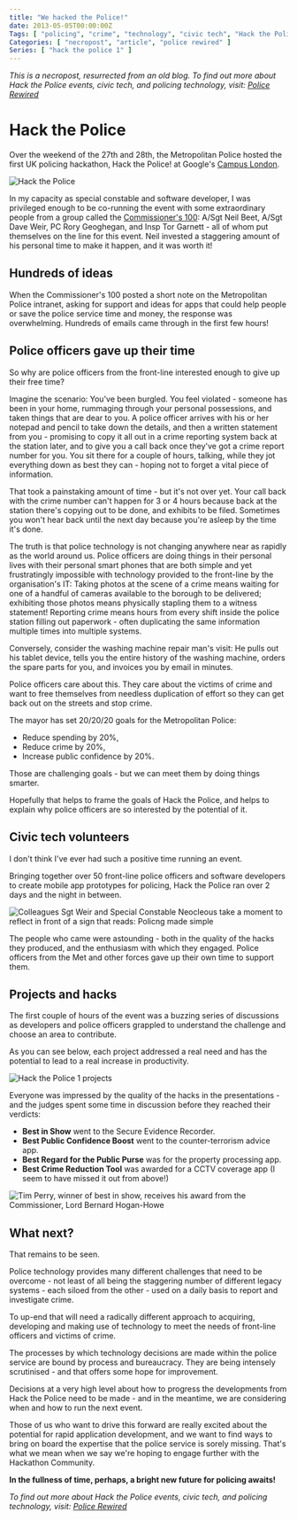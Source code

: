 ```yaml
---
title: "We hacked the Police!"
date: 2013-05-05T00:00:00Z
Tags: [ "policing", "crime", "technology", "civic tech", "Hack the Police", "Metropolitan Police", "hackathon" ]
Categories: [ "necropost", "article", "police rewired" ]
Series: [ "hack the police 1" ]
---
```


*This is a necropost, resurrected from an old blog. To find out more about Hack the Police events, civic tech, and policing technology, visit: [Police Rewired](https://policerewired.org)*

# Hack the Police

Over the weekend of the 27th and 28th, the Metropolitan Police hosted the first UK policing hackathon, Hack the Police! at Google's [Campus London](https://www.campus.co/london/).

![Hack the Police](/necro-images/htp1-tshirt.jpeg)

In my capacity as special constable and software developer, I was privileged enough to be co-running the event with some extraordinary people from a group called the [Commissioner's 100](http://c-100.org): A/Sgt Neil Beet, A/Sgt Dave Weir, PC Rory Geoghegan, and Insp Tor Garnett - all of whom put themselves on the line for this event. Neil invested a staggering amount of his personal time to make it happen, and it was worth it!

## Hundreds of ideas

When the Commissioner's 100 posted a short note on the Metropolitan Police intranet, asking for support and ideas for apps that could help people or save the police service time and money, the response was overwhelming. Hundreds of emails came through in the first few hours!

## Police officers gave up their time

So why are police officers from the front-line interested enough to give up their free time?

Imagine the scenario: You've been burgled. You feel violated - someone has been in your home, rummaging through your personal possessions, and taken things that are dear to you. A police officer arrives with his or her notepad and pencil to take down the details, and then a written statement from you - promising to copy it all out in a crime reporting system back at the station later, and to give you a call back once they've got a crime report number for you. You sit there for a couple of hours, talking, while they jot everything down as best they can - hoping not to forget a vital piece of information.

That took a painstaking amount of time - but it's not over yet. Your call back with the crime number can't happen for 3 or 4 hours because back at the station there's copying out to be done, and exhibits to be filed. Sometimes you won't hear back until the next day because you're asleep by the time it's done.

The truth is that police technology is not changing anywhere near as rapidly as the world around us. Police officers are doing things in their personal lives with their personal smart phones that are both simple and yet frustratingly impossible with technology provided to the front-line by the organisation's IT: Taking photos at the scene of a crime means waiting for one of a handful of cameras available to the borough to be delivered; exhibiting those photos means physically stapling them to a witness statement! Reporting crime means hours from every shift inside the police station filling out paperwork - often duplicating the same information multiple times into multiple systems.

Conversely, consider the washing machine repair man's visit: He pulls out his tablet device, tells you the entire history of the washing machine, orders the spare parts for you, and invoices you by email in minutes.

Police officers care about this. They care about the victims of crime and want to free themselves from needless duplication of effort so they can get back out on the streets and stop crime.

The mayor has set 20/20/20 goals for the Metropolitan Police:

* Reduce spending by 20%,
* Reduce crime by 20%,
* Increase public confidence by 20%.

Those are challenging goals - but we can meet them by doing things smarter.

Hopefully that helps to frame the goals of Hack the Police, and helps to explain why police officers are so interested by the potential of it.

## Civic tech volunteers

I don't think I've ever had such a positive time running an event.

Bringing together over 50 front-line police officers and software developers to create mobile app prototypes for policing, Hack the Police ran over 2 days and the night in between.

![Colleagues Sgt Weir and Special Constable Neocleous
take a moment to reflect in front of a sign that reads: Policng made simple](/necro-images/htp1-think.jpeg)

The people who came were astounding - both in the quality of the hacks they produced, and the enthusiasm with which they engaged. Police officers from the Met and other forces gave up their own time to support them.

## Projects and hacks

The first couple of hours of the event was a buzzing series of discussions as developers and police officers grappled to understand the challenge and choose an area to contribute.

As you can see below, each project addressed a real need and has the potential to lead to a real increase in productivity.

![Hack the Police 1 projects](/necro-images/htp1-projects.png)

Everyone was impressed by the quality of the hacks in the presentations - and the judges spent some time in discussion before they reached their verdicts:

* **Best in Show** went to the Secure Evidence Recorder.
* **Best Public Confidence Boost** went to the counter-terrorism advice app.
* **Best Regard for the Public Purse** was for the property processing app.
* **Best Crime Reduction Tool** was awarded for a CCTV coverage app (I seem to have missed it out from above!)

![Tim Perry, winner of best in show, receives his award from the Commissioner, Lord Bernard Hogan-Howe](/necro-images/htp1-tp-bhh.jpeg)

## What next?

That remains to be seen.

Police technology provides many different challenges that need to be overcome - not least of all being the staggering number of different legacy systems - each siloed from the other - used on a daily basis to  report and investigate crime.

To up-end that will need a radically different approach to acquiring, developing and making use of technology to meet the needs of front-line officers and victims of crime.

The processes by which technology decisions are made within the police service are bound by process and bureaucracy. They are being intensely scrutinised - and that offers some hope for improvement.

Decisions at a very high level about how to progress the developments from Hack the Police need to be made - and in the meantime, we are considering when and how to run the next event.

Those of us who want to drive this forward are really excited about the potential for rapid application development, and we want to find ways to bring on board the expertise that the police service is sorely missing. That's what we mean when we say we're hoping to engage further with the Hackathon Community.

**In the fullness of time, perhaps, a bright new future for policing awaits!**

*To find out more about Hack the Police events, civic tech, and policing technology, visit: [Police Rewired](https://policerewired.org)*